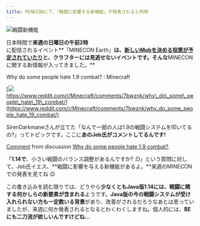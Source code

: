 ```yaml
---
title: MINECONにて、「戦闘に影響する新機能」が発表されると判明
---
```


![戦闘新機能](https://cdn-ak.f.st-hatena.com/images/fotolife/s/sasigume/20210208/20210208105206.png)

日本時間で**来週の日曜日の午前2時**に配信されるイベント**「MINECON Earth」**は、[新しいMobを決める投票が予定されていたり](https://www.napoan.com/vote-new-mob-durin-minecon-earth/)と、クラフターには見逃せないイベントです。そんな**MINECONに関する新情報が入ってきました。**

Why do some people hate 1.9 combat? : Minecraft

[![](https://cdn-ak.f.st-hatena.com/images/fotolife/s/sasigume/20210208/20210208114344.png)  
https://www.reddit.com/r/Minecraft/comments/7bwznk/why\_do\_some\_people\_hate\_19\_combat/](https://www.reddit.com/r/Minecraft/comments/7bwznk/why_do_some_people_hate_19_combat/)

SirenDarkmaneさんが立てた「なんで一部の人は1.9の戦闘システムを叩いてるの?」ってトピックです。ここに**あのJeb氏がコメントしてるんです!**

[Comment](https://www.reddit.com/r/Minecraft/comments/7bwznk/why_do_some_people_hate_19_combat/dpm6hsv/) from discussion [Why do some people hate 1.9 combat?](https://www.reddit.com/r/Minecraft/comments/7bwznk/why_do_some_people_hate_19_combat/).

「**1.14で**、小さい戦闘のバランス調整があるんですか? :D」という質問に対して、Jeb氏イエス、**戦闘に影響を与える新機能があるよ。**来週のMINECONでの発表を見てね 😉

この書き込みを読む限りでは、どうやら**少なくともJava版1.14には、戦闘に関する何かしらの新要素が含まれる**ようです。**Java版の今の戦闘システムが受け入れられない方も一定数いる背景**があり、改善がされるだろうなあとは思っていましたが、来週に何か発表されるとなるとわくわくしますね。個人的には、**BEにも二刀流が欲しいんですけどね…**
